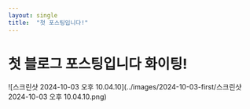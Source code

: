 ```yaml
---
layout: single
title:  "첫 포스팅입니다!"
---
```


# 첫 블로그 포스팅입니다 화이팅!

![스크린샷 2024-10-03 오후 10.04.10](../images/2024-10-03-first/스크린샷 2024-10-03 오후 10.04.10.png)

